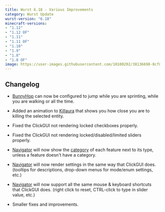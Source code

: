 ```yaml
---
title: Wurst 6.18 - Various Improvements
category: Wurst Update
wurst-version: "6.18"
minecraft-versions:
- "1.12"
- "1.12 OF"
- "1.11"
- "1.11 OF"
- "1.10"
- "1.9"
- "1.8"
- "1.8 OF"
image: https://user-images.githubusercontent.com/10100202/38136698-8cf8e358-3420-11e8-9e89-dc56673af923.jpg
---
```

## Changelog

- [BunnyHop](https://wurst.wiki/bunnyhop) can now be configured to jump while you are sprinting, while you are walking or all the time.

- Added an animation to [Killaura](https://wurst.wiki/killaura) that shows you how close you are to killing the selected entity.

- Fixed the ClickGUI not rendering locked checkboxes properly.

- Fixed the ClickGUI not rendering locked/disabled/limited sliders properly.

- [Navigator](https://wurst.wiki/navigator) will now show the [category](https://wurst.wiki/categories) of each feature next to its type, unless a feature doesn't have a category.

- [Navigator](https://wurst.wiki/navigator) will now render settings in the same way that ClickGUI does. (tooltips for descriptions, drop-down menus for mode/enum settings, etc.)

- [Navigator](https://wurst.wiki/navigator) will now support all the same mouse & keyboard shortcuts that ClickGUI does. (right click to reset, CTRL-click to type in slider value, etc.)

- Smaller fixes and improvements.
